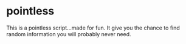 # pointless
This is a pointless script...made for fun. It give you the chance to find random information you will probably never need. 
